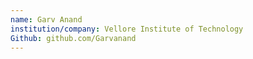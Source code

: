 ```yaml
---
name: Garv Anand
institution/company: Vellore Institute of Technology
Github: github.com/Garvanand
---
```

